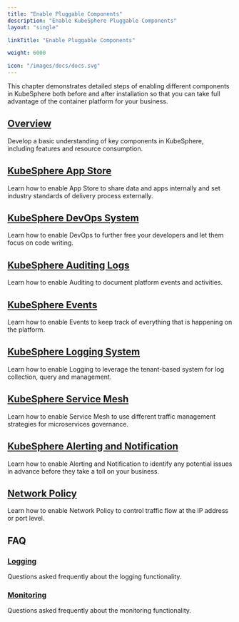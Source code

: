 ```yaml
---
title: "Enable Pluggable Components"
description: "Enable KubeSphere Pluggable Components"
layout: "single"

linkTitle: "Enable Pluggable Components"

weight: 6000

icon: "/images/docs/docs.svg"
---
```


This chapter demonstrates detailed steps of enabling different components in KubeSphere both before and after installation so that you can take full advantage of the container platform for your business.

## [Overview](../pluggable-components/overview/)

Develop a basic understanding of key components in KubeSphere, including features and resource consumption.

## [KubeSphere App Store](../pluggable-components/app-store/)

Learn how to enable App Store to share data and apps internally and set industry standards of delivery process externally.

## [KubeSphere DevOps System](../pluggable-components/devops/)

Learn how to enable DevOps to further free your developers and let them focus on code writing.

## [KubeSphere Auditing Logs](../pluggable-components/auditing-logs/)

Learn how to enable Auditing to document platform events and activities. 

## [KubeSphere Events](../pluggable-components/events/)

Learn how to enable Events to keep track of everything that is happening on the platform.

## [KubeSphere Logging System](../pluggable-components/logging/)

Learn how to enable Logging to leverage the tenant-based system for log collection, query and management.

## [KubeSphere Service Mesh](../pluggable-components/service-mesh/)

Learn how to enable Service Mesh to use different traffic management strategies for microservices governance.

## [KubeSphere Alerting and Notification](../pluggable-components/alerting-notification/)

Learn how to enable Alerting and Notification to identify any potential issues in advance before they take a toll on your business.

## [Network Policy](../pluggable-components/network-policy/)

Learn how to enable Network Policy to control traffic flow at the IP address or port level.

## FAQ

### [Logging](../pluggable-components/faq/logging/)

Questions asked frequently about the logging functionality.

### [Monitoring](../pluggable-components/faq/monitoring/)

Questions asked frequently about the monitoring functionality.
